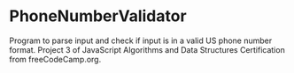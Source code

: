 # PhoneNumberValidator
Program to parse input and check if input is in a valid US phone number format. Project 3 of JavaScript Algorithms and Data Structures Certification from freeCodeCamp.org. 
